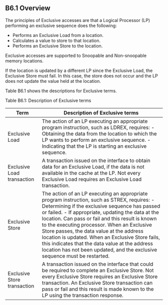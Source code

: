 ## B6.1 Overview

The principles of Exclusive accesses are that a Logical Processor (LP) performing an exclusive sequence does the following:

- Performs an Exclusive Load from a location.
- Calculates a value to store to that location.
- Performs an Exclusive Store to the location.

Exclusive accesses are supported to Snoopable and Non-snoopable memory locations.

If the location is updated by a different LP since the Exclusive Load, the Exclusive Store must fail. In this case, the store does not occur and the LP does not update the value held at the location.

Table B6.1 shows the descriptions for Exclusive terms.

Table B6.1: Description of Exclusive terms

| Term                        | Description of Exclusive terms                                                                                                                                                                                                                                                                                                                                                                                                                                                                                                       |
|-----------------------------|--------------------------------------------------------------------------------------------------------------------------------------------------------------------------------------------------------------------------------------------------------------------------------------------------------------------------------------------------------------------------------------------------------------------------------------------------------------------------------------------------------------------------------------|
| Exclusive Load              | The action of an LP executing an appropriate program instruction, such as LDREX, requires: - Obtaining the data from the location to which the LP wants to perform an exclusive sequence. - Indicating that the LP is starting an exclusive sequence.                                                                                                                                                                                                                                                                                |
| Exclusive Load transaction  | A transaction issued on the interface to obtain data for an Exclusive Load, if the data is not available in the cache at the LP. Not every Exclusive Load requires an Exclusive Load transaction.                                                                                                                                                                                                                                                                                                                                    |
| Exclusive Store             | The action of an LP executing an appropriate program instruction, such as STREX, requires: - Determining if the exclusive sequence has passed or failed. - If appropriate, updating the data at the location. Can pass or fail and this result is known to the executing processor. When an Exclusive Store passes, the data value at the address location is updated. When an Exclusive Store fails, this indicates that the data value at the address location has not been updated, and the exclusive sequence must be restarted. |
| Exclusive Store transaction | A transaction issued on the interface that could be required to complete an Exclusive Store. Not every Exclusive Store requires an Exclusive Store transaction. An Exclusive Store transaction can pass or fail and this result is made known to the LP using the transaction response.                                                                                                                                                                                                                                              |
